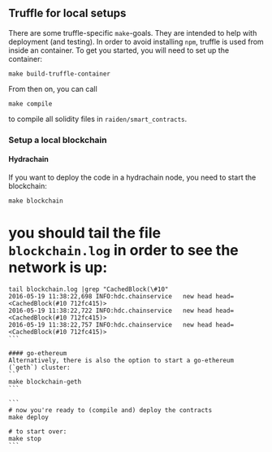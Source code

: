## Truffle for local setups
There are some truffle-specific `make`-goals. They are intended to help with deployment (and testing). In order to avoid installing `npm`, truffle is used from inside an container. To get you started, you will need to set up the container:
```
make build-truffle-container
```
From then on, you can call
```
make compile
```
to compile all solidity files in `raiden/smart_contracts`.
### Setup a local blockchain

#### Hydrachain
If you want to deploy the code in a hydrachain node, you need to start the blockchain:
```
make blockchain
```
# you should tail the file `blockchain.log` in order to see the network is up:
````
tail blockchain.log |grep "CachedBlock(\#10"
2016-05-19 11:38:22,698 INFO:hdc.chainservice   new head head=<CachedBlock(#10 712fc415)>
2016-05-19 11:38:22,722 INFO:hdc.chainservice   new head head=<CachedBlock(#10 712fc415)>
2016-05-19 11:38:22,757 INFO:hdc.chainservice   new head head=<CachedBlock(#10 712fc415)>
```

#### go-ethereum
Alternatively, there is also the option to start a go-ethereum (`geth`) cluster:
```
make blockchain-geth
```

```
# now you're ready to (compile and) deploy the contracts
make deploy

# to start over:
make stop
```
